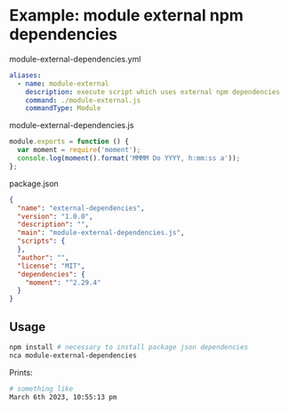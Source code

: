 # Example: module external npm dependencies

module-external-dependencies.yml
```yml
aliases:
  - name: module-external
    description: execute script which uses external npm dependencies
    command: ./module-external.js
    commandType: Module
```

module-external-dependencies.js
```js
module.exports = function () {
  var moment = require('moment');
  console.log(moment().format('MMMM Do YYYY, h:mm:ss a'));
};
```

package.json
```json
{
  "name": "external-dependencies",
  "version": "1.0.0",
  "description": "",
  "main": "module-external-dependencies.js",
  "scripts": {
  },
  "author": "",
  "license": "MIT",
  "dependencies": {
    "moment": "^2.29.4"
  }
}
```

## Usage

```bash
npm install # necessary to install package json dependencies
nca module-external-dependencies
```

Prints:
```bash
# something like
March 6th 2023, 10:55:13 pm
```
